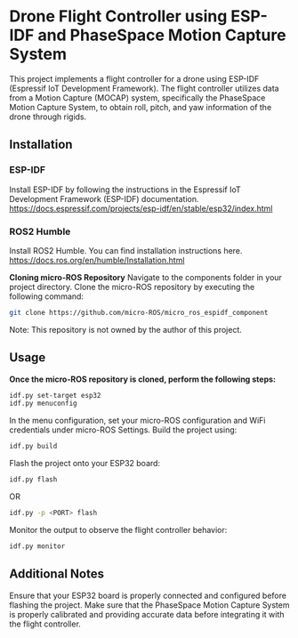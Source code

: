 # Drone Flight Controller using ESP-IDF and PhaseSpace Motion Capture System

This project implements a flight controller for a drone using ESP-IDF (Espressif IoT Development Framework). The flight controller utilizes data from a Motion Capture (MOCAP) system, specifically the PhaseSpace Motion Capture System, to obtain roll, pitch, and yaw information of the drone through rigids.

## Installation
### ESP-IDF
Install ESP-IDF by following the instructions in the Espressif IoT Development Framework (ESP-IDF) documentation.
https://docs.espressif.com/projects/esp-idf/en/stable/esp32/index.html 

### ROS2 Humble
Install ROS2 Humble. You can find installation instructions here. 
https://docs.ros.org/en/humble/Installation.html

**Cloning micro-ROS Repository**
Navigate to the components folder in your project directory.
Clone the micro-ROS repository by executing the following command:
```bash
git clone https://github.com/micro-ROS/micro_ros_espidf_component
```
Note: This repository is not owned by the author of this project.

## Usage

**Once the micro-ROS repository is cloned, perform the following steps:**

```bash
idf.py set-target esp32
idf.py menuconfig
```
In the menu configuration, set your micro-ROS configuration and WiFi credentials under micro-ROS Settings.
</b>
Build the project using:
```bash
idf.py build
```
Flash the project onto your ESP32 board:
```bash
idf.py flash
```
OR
```bash
idf.py -p <PORT> flash 
```
Monitor the output to observe the flight controller behavior:
```bash
idf.py monitor
```
## Additional Notes
Ensure that your ESP32 board is properly connected and configured before flashing the project.
Make sure that the PhaseSpace Motion Capture System is properly calibrated and providing accurate data before integrating it with the flight controller.
